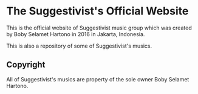 # The Suggestivist's Official Website
This is the official website of Suggestivist music group which was created by Boby Selamet Hartono in 2016 in Jakarta, Indonesia.

This is also a repository of some of Suggestivist's musics.

## Copyright
All of Suggestivist's musics are property of the sole owner Boby Selamet Hartono.

